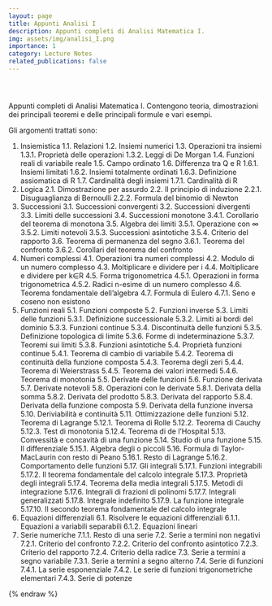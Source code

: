 ```yaml
---
layout: page
title: Appunti Analisi I
description: Appunti completi di Analisi Matematica I.
img: assets/img/analisi_I.png
importance: 1
category: Lecture Notes
related_publications: false
---
```


<div class="post">
  <header class="post-header">
    <h1 class="post-title">
    <a
        href="{{ analisi_I.pdf | prepend: 'assets/pdf/' | relative_url}}"
        target="_blank"
        rel="noopener noreferrer"
        class="float-right"
        ><i class="fa-solid fa-file-pdf"></i
    ></a>
    </h1>
  </header>

  <article>
    <!-- Content of your markdown page goes here -->
  </article>
</div>

Appunti completi di Analisi Matematica I. Contengono teoria, dimostrazioni dei principali teoremi e delle principali formule e vari esempi.

Gli argomenti trattati sono:

1. Insiemistica
    1.1. Relazioni
    1.2. Insiemi numerici
    1.3. Operazioni tra insiemi
        1.3.1. Proprietà delle operazioni
        1.3.2. Leggi di De Morgan
    1.4. Funzioni reali di variabile reale
    1.5. Campo ordinato
    1.6. Differenza tra Q e R
        1.6.1. Insiemi limitati
        1.6.2. Insiemi totalmente ordinati
        1.6.3. Definizione assiomatica di R
    1.7. Cardinalità degli insiemi
        1.7.1. Cardinalità di R
2. Logica
2.1. Dimostrazione per assurdo
2.2. Il principio di induzione
2.2.1. Disuguaglianza di Bernoulli
2.2.2. Formula del binomio di Newton
3. Successioni
    3.1. Successioni convergenti
    3.2. Successioni divergenti
    3.3. Limiti delle successioni
    3.4. Successioni monotone
        3.4.1. Corollario del teorema di monotona
    3.5. Algebra dei limiti
        3.5.1. Operazione con ∞
        3.5.2. Limiti notevoli
        3.5.3. Successioni asintotiche
        3.5.4. Criterio del rapporto
    3.6. Teorema di permanenza del segno
        3.6.1. Teorema del confronto
        3.6.2. Corollari del teorema del confronto
4. Numeri complessi
    4.1. Operazioni tra numeri complessi
    4.2. Modulo di un numero complesso
    4.3. Moltiplicare e dividere per i
    4.4. Moltiplicare e dividere per k∈R
    4.5. Forma trigonometrica
        4.5.1. Operazioni in forma trigonometrica
        4.5.2. Radici n-esime di un numero complesso
    4.6. Teorema fondamentale dell’algebra
    4.7. Formula di Eulero
        4.7.1. Seno e coseno non esistono
5. Funzioni reali
    5.1. Funzioni composte
    5.2. Funzioni inverse
    5.3. Limiti delle funzioni
        5.3.1. Definizione successionale
        5.3.2. Limiti ai bordi del dominio
        5.3.3. Funzioni continue
        5.3.4. Discontinuità delle funzioni
        5.3.5. Definizione topologica di limite
        5.3.6. Forme di indeterminazione
        5.3.7. Teoremi sui limiti
        5.3.8. Funzioni asintotiche
    5.4. Proprietà funzioni continue
        5.4.1. Teorema di cambio di variabile
        5.4.2. Teorema di continuità della funzione composta
        5.4.3. Teorema degli zeri
        5.4.4. Teorema di Weierstrass
        5.4.5. Teorema dei valori intermedi
        5.4.6. Teorema di monotonia
    5.5. Derivate delle funzioni
    5.6. Funzione derivata
    5.7. Derivate notevoli
    5.8. Operazioni con le derivate
        5.8.1. Derivata della somma
        5.8.2. Derivata del prodotto
        5.8.3. Derivata del rapporto
        5.8.4. Derivata della funzione composta
    5.9. Derivata della funzione inversa
    5.10. Deriviabilità e continuità
    5.11. Ottimizzazione delle funzioni
    5.12. Teorema di Lagrange
        5.12.1. Teorema di Rolle
        5.12.2. Teorema di Cauchy
        5.12.3. Test di monotonia
        5.12.4. Teorema di de l’Hospital
    5.13. Convessità e concavità di una funzione
    5.14. Studio di una funzione
    5.15. Il differenziale
        5.15.1. Algebra degli o piccoli
    5.16. Formula di Taylor-MacLaurin con resto di Peano
        5.16.1. Resto di Lagrange
        5.16.2. Comportamento delle funzioni
    5.17. Gli integrali
        5.17.1. Funzioni integrabili
        5.17.2. Il teorema fondamentale del calcolo integrale
        5.17.3. Proprietà degli integrali
        5.17.4. Teorema della media integrali
        5.17.5. Metodi di integrazione
        5.17.6. Integrali di frazioni di polinomi
        5.17.7. Integrali generalizzati
        5.17.8. Integrale indefinito
        5.17.9. La funzione integrale
        5.17.10. Il secondo teorema fondamentale del calcolo integrale
6. Equazioni differenziali
    6.1. Risolvere le equazioni differenziali
        6.1.1. Equazioni a variabili separabili
        6.1.2. Equazioni lineari
7. Serie numeriche
        7.1.1. Resto di una serie
    7.2. Serie a termini non negativi
        7.2.1. Criterio del confronto
        7.2.2. Criterio del confronto asintotico
        7.2.3. Criterio del rapporto
        7.2.4. Criterio della radice
    7.3. Serie a termini a segno variabile
        7.3.1. Serie a termini a segno alterno
    7.4. Serie di funzioni
        7.4.1. La serie esponenziale
        7.4.2. Le serie di funzioni trigonometriche elementari
        7.4.3. Serie di potenze



{% endraw %}
